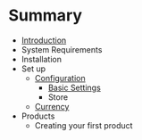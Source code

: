 # Summary

* [Introduction](README.md)
* System Requirements
* Installation
* Set up
   * [Configuration](configuration.md)
       * [Basic Settings](basic_settings.md)
       * Store
   * [Currency](currency.md)
* Products
   * Creating your first product

